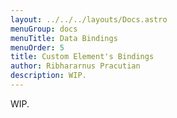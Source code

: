 ```yaml
---
layout: ../../../layouts/Docs.astro
menuGroup: docs
menuTitle: Data Bindings
menuOrder: 5
title: Custom Element's Bindings
author: Ribhararnus Pracutian
description: WIP.
---
```


WIP.
